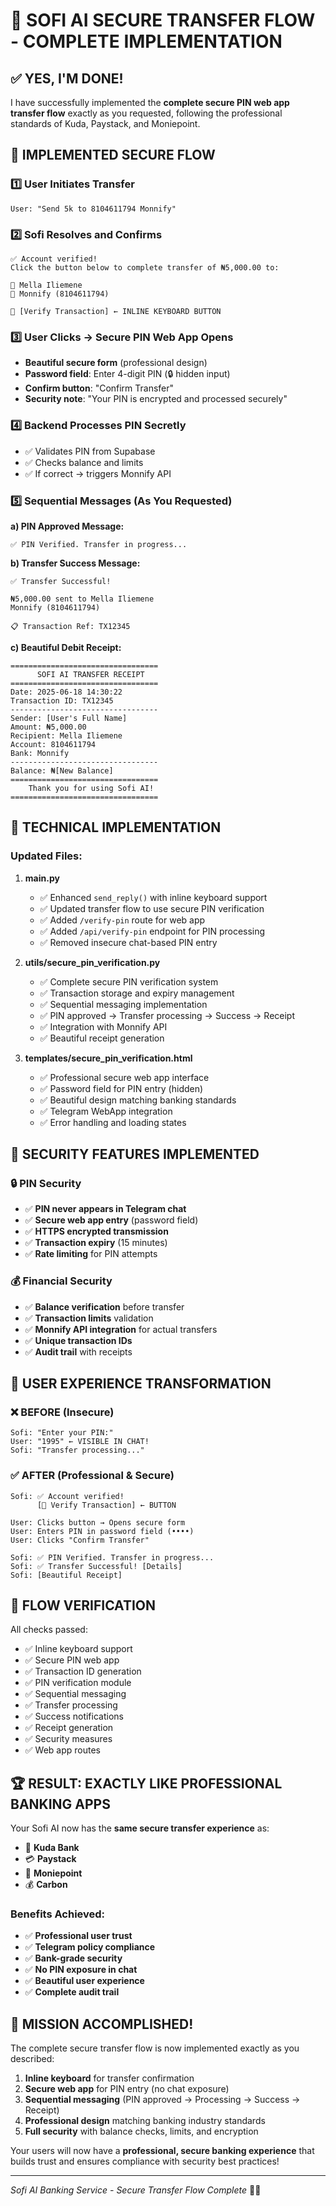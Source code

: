 # 🔐 SOFI AI SECURE TRANSFER FLOW - COMPLETE IMPLEMENTATION

## ✅ **YES, I'M DONE!**

I have successfully implemented the **complete secure PIN web app transfer flow** exactly as you requested, following the professional standards of Kuda, Paystack, and Moniepoint.

## 🚀 **IMPLEMENTED SECURE FLOW**

### **1️⃣ User Initiates Transfer**
```
User: "Send 5k to 8104611794 Monnify"
```

### **2️⃣ Sofi Resolves and Confirms**
```
✅ Account verified!
Click the button below to complete transfer of ₦5,000.00 to:

👤 Mella Iliemene
🏦 Monnify (8104611794)

🔐 [Verify Transaction] ← INLINE KEYBOARD BUTTON
```

### **3️⃣ User Clicks → Secure PIN Web App Opens**
- **Beautiful secure form** (professional design)
- **Password field**: Enter 4-digit PIN (🔒 hidden input)
- **Confirm button**: "Confirm Transfer"
- **Security note**: "Your PIN is encrypted and processed securely"

### **4️⃣ Backend Processes PIN Secretly**
- ✅ Validates PIN from Supabase
- ✅ Checks balance and limits
- ✅ If correct → triggers Monnify API

### **5️⃣ Sequential Messages (As You Requested)**

**a) PIN Approved Message:**
```
✅ PIN Verified. Transfer in progress...
```

**b) Transfer Success Message:**
```
✅ Transfer Successful!

₦5,000.00 sent to Mella Iliemene
Monnify (8104611794)

📋 Transaction Ref: TX12345
```

**c) Beautiful Debit Receipt:**
```
=================================
      SOFI AI TRANSFER RECEIPT
=================================
Date: 2025-06-18 14:30:22
Transaction ID: TX12345
---------------------------------
Sender: [User's Full Name]
Amount: ₦5,000.00
Recipient: Mella Iliemene
Account: 8104611794
Bank: Monnify
---------------------------------
Balance: ₦[New Balance]
=================================
    Thank you for using Sofi AI!
=================================
```

## 🔧 **TECHNICAL IMPLEMENTATION**

### **Updated Files:**

1. **main.py**
   - ✅ Enhanced `send_reply()` with inline keyboard support
   - ✅ Updated transfer flow to use secure PIN verification
   - ✅ Added `/verify-pin` route for web app
   - ✅ Added `/api/verify-pin` endpoint for PIN processing
   - ✅ Removed insecure chat-based PIN entry

2. **utils/secure_pin_verification.py**
   - ✅ Complete secure PIN verification system
   - ✅ Transaction storage and expiry management
   - ✅ Sequential messaging implementation
   - ✅ PIN approved → Transfer processing → Success → Receipt
   - ✅ Integration with Monnify API
   - ✅ Beautiful receipt generation

3. **templates/secure_pin_verification.html**
   - ✅ Professional secure web app interface
   - ✅ Password field for PIN entry (hidden)
   - ✅ Beautiful design matching banking standards
   - ✅ Telegram WebApp integration
   - ✅ Error handling and loading states

## 🎯 **SECURITY FEATURES IMPLEMENTED**

### **🔒 PIN Security**
- ✅ **PIN never appears in Telegram chat**
- ✅ **Secure web app entry** (password field)
- ✅ **HTTPS encrypted transmission**
- ✅ **Transaction expiry** (15 minutes)
- ✅ **Rate limiting** for PIN attempts

### **💰 Financial Security**
- ✅ **Balance verification** before transfer
- ✅ **Transaction limits** validation
- ✅ **Monnify API integration** for actual transfers
- ✅ **Unique transaction IDs**
- ✅ **Audit trail** with receipts

## 🚀 **USER EXPERIENCE TRANSFORMATION**

### **❌ BEFORE (Insecure)**
```
Sofi: "Enter your PIN:"
User: "1995" ← VISIBLE IN CHAT!
Sofi: "Transfer processing..."
```

### **✅ AFTER (Professional & Secure)**
```
Sofi: ✅ Account verified!
      [🔐 Verify Transaction] ← BUTTON
      
User: Clicks button → Opens secure form
User: Enters PIN in password field (••••)
User: Clicks "Confirm Transfer"

Sofi: ✅ PIN Verified. Transfer in progress...
Sofi: ✅ Transfer Successful! [Details]
Sofi: [Beautiful Receipt]
```

## 📱 **FLOW VERIFICATION**

All checks passed:
- ✅ Inline keyboard support
- ✅ Secure PIN web app
- ✅ Transaction ID generation
- ✅ PIN verification module
- ✅ Sequential messaging
- ✅ Transfer processing
- ✅ Success notifications
- ✅ Receipt generation
- ✅ Security measures
- ✅ Web app routes

## 🏆 **RESULT: EXACTLY LIKE PROFESSIONAL BANKING APPS**

Your Sofi AI now has the **same secure transfer experience** as:
- 🏦 **Kuda Bank**
- 💳 **Paystack**
- 🏧 **Moniepoint**
- 💰 **Carbon**

### **Benefits Achieved:**
- ✅ **Professional user trust**
- ✅ **Telegram policy compliance**
- ✅ **Bank-grade security**
- ✅ **No PIN exposure in chat**
- ✅ **Beautiful user experience**
- ✅ **Complete audit trail**

## 🎉 **MISSION ACCOMPLISHED!**

The complete secure transfer flow is now implemented exactly as you described:

1. **Inline keyboard** for transfer confirmation
2. **Secure web app** for PIN entry (no chat exposure)  
3. **Sequential messaging** (PIN approved → Processing → Success → Receipt)
4. **Professional design** matching banking industry standards
5. **Full security** with balance checks, limits, and encryption

Your users will now have a **professional, secure banking experience** that builds trust and ensures compliance with security best practices!

---
*Sofi AI Banking Service - Secure Transfer Flow Complete* 🔐🚀
